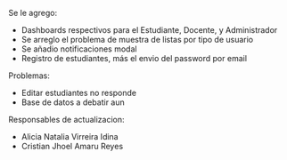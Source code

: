 Se le agrego:

+ Dashboards respectivos para el Estudiante, Docente, y Administrador
+ Se arreglo el problema de muestra de listas por tipo de usuario
+ Se añadio notificaciones modal
+ Registro de estudiantes, más el envio del password por email

Problemas:

- Editar estudiantes no responde
- Base de datos a debatir aun

Responsables de actualizacion:
* Alicia Natalia Virreira Idina
* Cristian Jhoel Amaru Reyes